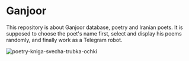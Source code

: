 # Ganjoor
This repository is about Ganjoor database, poetry and Iranian poets. It is supposed to choose the poet's name first, select and display his poems randomly, and finally work as a Telegram robot.

![poetry-kniga-svecha-trubka-ochki](https://user-images.githubusercontent.com/127476479/230678252-f3b6e025-8d72-4098-a5f1-37b98fa1269c.jpg)
